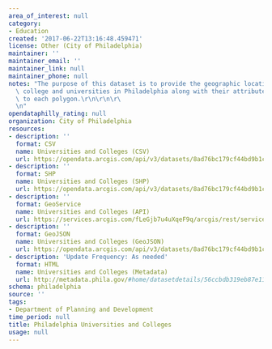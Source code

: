 ```yaml
---
area_of_interest: null
category:
- Education
created: '2017-06-22T13:16:48.459471'
license: Other (City of Philadelphia)
maintainer: ''
maintainer_email: ''
maintainer_link: null
maintainer_phone: null
notes: "The purpose of this dataset is to provide the geographic locations of the\
  \ college and universities in Philadelphia along with their attribute data attached\
  \ to each polygon.\r\n\r\n\r\
  \n"
opendataphilly_rating: null
organization: City of Philadelphia
resources:
- description: ''
  format: CSV
  name: Universities and Colleges (CSV)
  url: https://opendata.arcgis.com/api/v3/datasets/8ad76bc179cf44bd9b1c23d6f66f57d1_0/downloads/data?format=csv&spatialRefId=4326
- description: ''
  format: SHP
  name: Universities and Colleges (SHP)
  url: https://opendata.arcgis.com/api/v3/datasets/8ad76bc179cf44bd9b1c23d6f66f57d1_0/downloads/data?format=shp&spatialRefId=4326
- description: ''
  format: GeoService
  name: Universities and Colleges (API)
  url: https://services.arcgis.com/fLeGjb7u4uXqeF9q/arcgis/rest/services/Universities_Colleges/FeatureServer/0/query?outFields=*&where=1%3D1
- description: ''
  format: GeoJSON
  name: Universities and Colleges (GeoJSON)
  url: https://opendata.arcgis.com/api/v3/datasets/8ad76bc179cf44bd9b1c23d6f66f57d1_0/downloads/data?format=geojson&spatialRefId=4326
- description: 'Update Frequency: As needed'
  format: HTML
  name: Universities and Colleges (Metadata)
  url: http://metadata.phila.gov/#home/datasetdetails/56ccbdb319eb87e11e04a201/representationdetails/56ccbdb319eb87e11e04a203/
schema: philadelphia
source: ''
tags:
- Department of Planning and Development
time_period: null
title: Philadelphia Universities and Colleges
usage: null
---
```


